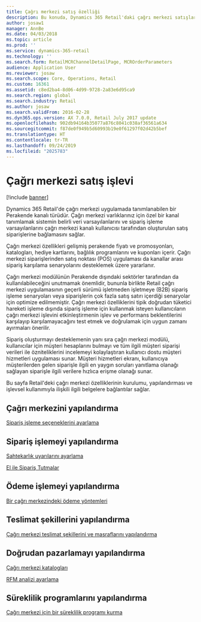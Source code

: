 ```yaml
---
title: Çağrı merkezi satış özelliği
description: Bu konuda, Dynamics 365 Retail'daki çağrı merkezi satışları işlevine genel bir bakış sağlar.
author: josaw1
manager: AnnBe
ms.date: 04/03/2018
ms.topic: article
ms.prod: ''
ms.service: dynamics-365-retail
ms.technology: ''
ms.search.form: RetailMCRChannelDetailPage, MCROrderParameters
audience: Application User
ms.reviewer: josaw
ms.search.scope: Core, Operations, Retail
ms.custom: 16361
ms.assetid: c8ed2ba4-8d06-4d99-9728-2a83e6d95ca9
ms.search.region: global
ms.search.industry: Retail
ms.author: josaw
ms.search.validFrom: 2016-02-28
ms.dyn365.ops.version: AX 7.0.0, Retail July 2017 update
ms.openlocfilehash: 902db94164b35077a876c8041c038af36561a634
ms.sourcegitcommit: f87de0f949b5d60993b19e0f61297f02d42b5bef
ms.translationtype: HT
ms.contentlocale: tr-TR
ms.lasthandoff: 09/24/2019
ms.locfileid: "2025783"
---
```

# <a name="call-center-sales-functionality"></a>Çağrı merkezi satış işlevi

[!include [banner](includes/banner.md)]


Dynamics 365 Retail'de çağrı merkezi uygulamada tanımlanabilen bir Perakende kanalı türüdür. Çağrı merkezi varlıklarınız için özel bir kanal tanımlamak sistemin belirli veri varsayılanlarını ve sipariş işleme varsayılanlarını çağrı merkezi kanalı kullanıcısı tarafından oluşturulan satış siparişlerine bağlamasını sağlar.

Çağrı merkezi özellikleri gelişmiş perakende fiyatı ve promosyonları, katalogları, hediye kartlarını, bağlılık programlarını ve kuponları içerir. Çağrı merkezi siparişlerinden satış noktası (POS) uygulaması da kanallar arası sipariş karşılama senaryolarını desteklemek üzere yararlanır.

Çağrı merkezi modülünün Perakende dışındaki sektörler tarafından da kullanılabileceğini unutmamak önemlidir, bununla birlikte Retail çağrı merkezi uygulamasının geçerli sürümü işletmeden işletmeye (B2B) sipariş işleme senaryoları veya siparişlerin çok fazla satış satırı içerdiği senaryolar için optimize edilmemiştir. Çağrı merkezi özelliklerini tipik doğrudan tüketici hareketi işleme dışında sipariş işleme için kullanmak isteyen kullanıcıların çağrı merkezi işlevini etkinleştirmenin işlev ve performans beklentilerini karşılayıp karşılamayacağını test etmek ve doğrulamak için uygun zamanı ayırmaları önerilir.

Sipariş oluşturmayı desteklemenin yanı sıra çağrı merkezi modülü, kullanıcılar için müşteri hesaplarını bulmayı ve tüm ilgili müşteri siparişi verileri ile özniteliklerini incelemeyi kolaylaştıran kullanıcı dostu müşteri hizmetleri uygulaması sunar. Müşteri hizmetleri ekranı, kullanıcıya müşterilerden gelen siparişle ilgili en yaygın soruları yanıtlama olanağı sağlayan siparişle ilgili verilere hızlıca erişme olanağı sunar.

Bu sayfa Retail'deki çağrı merkezi özelliklerinin kurulumu, yapılandırması ve işlevsel kullanımıyla ilişkili ilgili belgelere bağlantılar sağlar.


## <a name="configure-the-call-center"></a>Çağrı merkezini yapılandırma

[Sipariş işleme seçeneklerini ayarlama](set-up-order-processing-options.md)

## <a name="configure-order-processing"></a>Sipariş işlemeyi yapılandırma

[Sahtekarlık uyarılarını ayarlama](set-up-fraud-alerts.md)

[El ile Sipariş Tutmalar](work-with-order-holds.md)

## <a name="configure-payment-processing"></a>Ödeme işlemeyi yapılandırma

[Bir çağrı merkezindeki ödeme yöntemleri](work-with-payments.md)

## <a name="configure-delivery-modes"></a>Teslimat şekillerini yapılandırma

[Çağrı merkezi teslimat şekillerini ve masraflarını yapılandırma](configure-call-center-delivery.md)

## <a name="configure-direct-marketing"></a>Doğrudan pazarlamayı yapılandırma

[Çağrı merkezi katalogları](call-center-catalogs.md)

[RFM analizi ayarlama](set-up-rfm-analysis.md)

## <a name="configure-continuity-programs"></a>Süreklilik programlarını yapılandırma

[Çağrı merkezi için bir süreklilik programı kurma](set-up-continuity-program.md)
